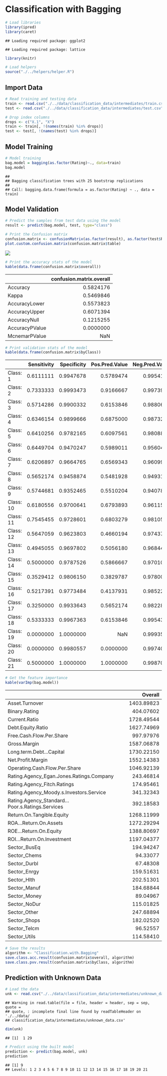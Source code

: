 # Classification with Bagging

``` r
# Load libraries
library(ipred)
library(caret)
```

    ## Loading required package: ggplot2

    ## Loading required package: lattice

``` r
library(knitr)

# Load helpers
source("./../helpers/helper.R")
```

## Import Data

``` r
# Read training and testing data
train <- read.csv("./../data/classification_data/intermediates/train.csv")
test <- read.csv("./../data/classification_data/intermediates/test.csv")

# Drop index columns
drops <- c("X.1", "X")
train <- train[, !(names(train) %in% drops)]
test <- test[, !(names(test) %in% drops)]
```

## Model Training

``` r
# Model training
bag.model = bagging(as.factor(Rating)~., data=train)
bag.model
```

    ## 
    ## Bagging classification trees with 25 bootstrap replications 
    ## 
    ## Call: bagging.data.frame(formula = as.factor(Rating) ~ ., data = train)

## Model Validation

``` r
# Predict the samples from test data using the model
result <- predict(bag.model, test, type="class")

# Print the Confusion matrix
confusion.matrix <- confusionMatrix(as.factor(result), as.factor(test$Rating))
plot.custom.confusion.matrix(confusion.matrix$table)
```

![](class_bagging_files/figure-gfm/unnamed-chunk-4-1.png)<!-- -->

``` r
# Print the accuracy stats of the model
kable(data.frame(confusion.matrix$overall))
```

|                | confusion.matrix.overall |
|:---------------|-------------------------:|
| Accuracy       |                0.5824176 |
| Kappa          |                0.5469846 |
| AccuracyLower  |                0.5573823 |
| AccuracyUpper  |                0.6071394 |
| AccuracyNull   |                0.1215255 |
| AccuracyPValue |                0.0000000 |
| McnemarPValue  |                      NaN |

``` r
# Print validation stats of the model
kable(data.frame(confusion.matrix$byClass))
```

|           | Sensitivity | Specificity | Pos.Pred.Value | Neg.Pred.Value | Precision |    Recall |        F1 | Prevalence | Detection.Rate | Detection.Prevalence | Balanced.Accuracy |
|:----------|------------:|------------:|---------------:|---------------:|----------:|----------:|----------:|-----------:|---------------:|---------------------:|------------------:|
| Class: 1  |   0.6111111 |   0.9947678 |      0.5789474 |      0.9954188 | 0.5789474 | 0.6111111 | 0.5945946 |  0.0116354 |      0.0071105 |            0.0122818 |         0.8029395 |
| Class: 2  |   0.7333333 |   0.9993473 |      0.9166667 |      0.9973941 | 0.9166667 | 0.7333333 | 0.8148148 |  0.0096962 |      0.0071105 |            0.0077569 |         0.8663403 |
| Class: 3  |   0.5714286 |   0.9900332 |      0.6153846 |      0.9880637 | 0.6153846 | 0.5714286 | 0.5925926 |  0.0271493 |      0.0155139 |            0.0252101 |         0.7807309 |
| Class: 4  |   0.6346154 |   0.9899666 |      0.6875000 |      0.9873249 | 0.6875000 | 0.6346154 | 0.6600000 |  0.0336134 |      0.0213316 |            0.0310278 |         0.8122910 |
| Class: 5  |   0.6410256 |   0.9782165 |      0.6097561 |      0.9808874 | 0.6097561 | 0.6410256 | 0.6250000 |  0.0504202 |      0.0323206 |            0.0530058 |         0.8096211 |
| Class: 6  |   0.6449704 |   0.9470247 |      0.5989011 |      0.9560440 | 0.5989011 | 0.6449704 | 0.6210826 |  0.1092437 |      0.0704590 |            0.1176471 |         0.7959975 |
| Class: 7  |   0.6206897 |   0.9664765 |      0.6569343 |      0.9609929 | 0.6569343 | 0.6206897 | 0.6382979 |  0.0937298 |      0.0581771 |            0.0885585 |         0.7935831 |
| Class: 8  |   0.5652174 |   0.9458874 |      0.5481928 |      0.9493121 | 0.5481928 | 0.5652174 | 0.5565749 |  0.1040724 |      0.0588235 |            0.1073045 |         0.7555524 |
| Class: 9  |   0.5744681 |   0.9352465 |      0.5510204 |      0.9407846 | 0.5510204 | 0.5744681 | 0.5625000 |  0.1215255 |      0.0698125 |            0.1266968 |         0.7548573 |
| Class: 10 |   0.6180556 |   0.9700641 |      0.6793893 |      0.9611582 | 0.6793893 | 0.6180556 | 0.6472727 |  0.0930834 |      0.0575307 |            0.0846800 |         0.7940599 |
| Class: 11 |   0.7545455 |   0.9728601 |      0.6803279 |      0.9810526 | 0.6803279 | 0.7545455 | 0.7155172 |  0.0711054 |      0.0536522 |            0.0788623 |         0.8637028 |
| Class: 12 |   0.5647059 |   0.9623803 |      0.4660194 |      0.9743767 | 0.4660194 | 0.5647059 | 0.5106383 |  0.0549451 |      0.0310278 |            0.0665805 |         0.7635431 |
| Class: 13 |   0.4945055 |   0.9697802 |      0.5056180 |      0.9684499 | 0.5056180 | 0.4945055 | 0.5000000 |  0.0588235 |      0.0290886 |            0.0575307 |         0.7321429 |
| Class: 14 |   0.5000000 |   0.9787526 |      0.5866667 |      0.9701087 | 0.5866667 | 0.5000000 | 0.5398773 |  0.0568843 |      0.0284421 |            0.0484809 |         0.7393763 |
| Class: 15 |   0.3529412 |   0.9806150 |      0.3829787 |      0.9780000 | 0.3829787 | 0.3529412 | 0.3673469 |  0.0329670 |      0.0116354 |            0.0303814 |         0.6667781 |
| Class: 16 |   0.5217391 |   0.9773484 |      0.4137931 |      0.9852250 | 0.4137931 | 0.5217391 | 0.4615385 |  0.0297350 |      0.0155139 |            0.0374919 |         0.7495438 |
| Class: 17 |   0.3250000 |   0.9933643 |      0.5652174 |      0.9822835 | 0.5652174 | 0.3250000 | 0.4126984 |  0.0258565 |      0.0084034 |            0.0148675 |         0.6591821 |
| Class: 18 |   0.5333333 |   0.9967363 |      0.6153846 |      0.9954368 | 0.6153846 | 0.5333333 | 0.5714286 |  0.0096962 |      0.0051713 |            0.0084034 |         0.7650348 |
| Class: 19 |   0.0000000 |   1.0000000 |            NaN |      0.9993536 |        NA | 0.0000000 |        NA |  0.0006464 |      0.0000000 |            0.0000000 |         0.5000000 |
| Class: 20 |   0.0000000 |   0.9980557 |      0.0000000 |      0.9974093 | 0.0000000 | 0.0000000 |       NaN |  0.0025856 |      0.0000000 |            0.0019392 |         0.4990279 |
| Class: 21 |   0.5000000 |   1.0000000 |      1.0000000 |      0.9987055 | 1.0000000 | 0.5000000 | 0.6666667 |  0.0025856 |      0.0012928 |            0.0012928 |         0.7500000 |

``` r
# Get the feature importance
kable(varImp(bag.model))
```

|                                                |    Overall |
|:-----------------------------------------------|-----------:|
| Asset.Turnover                                 | 1403.89823 |
| Binary.Rating                                  |  404.07602 |
| Current.Ratio                                  | 1728.49544 |
| Debt.Equity.Ratio                              | 1627.74969 |
| Free.Cash.Flow.Per.Share                       |  997.97976 |
| Gross.Margin                                   | 1587.06878 |
| Long.term.Debt…Capital                         | 1730.22150 |
| Net.Profit.Margin                              | 1552.14383 |
| Operating.Cash.Flow.Per.Share                  | 1046.92139 |
| Rating.Agency_Egan.Jones.Ratings.Company       |  243.46814 |
| Rating.Agency_Fitch.Ratings                    |  174.95461 |
| Rating.Agency_Moody.s.Investors.Service        |  341.32343 |
| Rating.Agency_Standard…Poor.s.Ratings.Services |  392.18583 |
| Return.On.Tangible.Equity                      | 1268.11999 |
| ROA…Return.On.Assets                           | 1272.29294 |
| ROE…Return.On.Equity                           | 1388.80697 |
| ROI…Return.On.Investment                       | 1197.04377 |
| Sector_BusEq                                   |  194.94247 |
| Sector_Chems                                   |   94.33077 |
| Sector_Durbl                                   |   67.48308 |
| Sector_Enrgy                                   |  159.51631 |
| Sector_Hlth                                    |  202.51301 |
| Sector_Manuf                                   |  184.68844 |
| Sector_Money                                   |   89.04967 |
| Sector_NoDur                                   |  115.01825 |
| Sector_Other                                   |  247.68894 |
| Sector_Shops                                   |  182.02520 |
| Sector_Telcm                                   |   96.52557 |
| Sector_Utils                                   |  114.58410 |

``` r
# Save the results
algorithm <- "Classification.with.Bagging"
save.class.acc.result(confusion.matrix$overall, algorithm)
save.class.pvv.result(confusion.matrix$byClass, algorithm)
```

## Prediction with Unknown Data

``` r
# Load the data
unk <- read.csv("./../data/classification_data/intermediates/unknown_data.csv")
```

    ## Warning in read.table(file = file, header = header, sep = sep, quote =
    ## quote, : incomplete final line found by readTableHeader on './../data/
    ## classification_data/intermediates/unknown_data.csv'

``` r
dim(unk)
```

    ## [1]  1 29

``` r
# Predict using the built model
prediction <- predict(bag.model, unk)
prediction
```

    ## [1] 9
    ## Levels: 1 2 3 4 5 6 7 8 9 10 11 12 13 14 15 16 17 18 19 20 21
